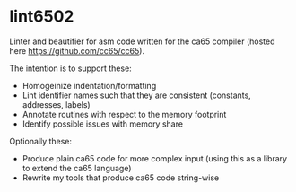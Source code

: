 # lint6502

Linter and beautifier for asm code written for the ca65 compiler (hosted here https://github.com/cc65/cc65).

The intention is to support these:
  - Homogeinize indentation/formatting
  - Lint identifier names such that they are consistent (constants, addresses, labels)
  - Annotate routines with respect to the memory footprint
  - Identify possible issues with memory share

Optionally these:
  - Produce plain ca65 code for more complex input (using this as a library to extend the ca65 language)
  - Rewrite my tools that produce ca65 code string-wise

